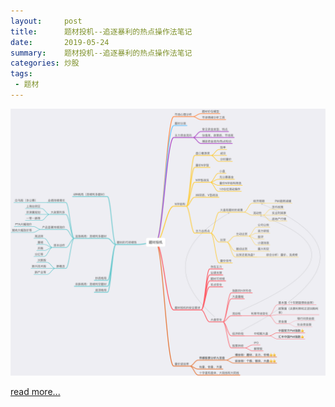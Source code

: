 ```yaml
---
layout:     post
title:      题材投机--追逐暴利的热点操作法笔记
date:       2019-05-24
summary:    题材投机--追逐暴利的热点操作法笔记
categories: 炒股
tags:
 - 题材
---
```


![视觉卡片][1]

<a target="_blank" href="https://github.com/3xp10it/books/blob/master/%E9%A2%98%E6%9D%90%E6%8A%95%E6%9C%BA%20%20%E8%BF%BD%E9%80%90%E6%9A%B4%E5%88%A9%E7%9A%84%E7%83%AD%E7%82%B9%E6%93%8D%E4%BD%9C%E6%B3%95.pdf">read more...</a>

[1]: https://raw.githubusercontent.com/3xp10it/pic/master/题材投机.png
